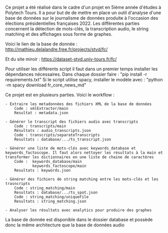 Ce projet a été réalisé dans le cadre d'un projet en 5ième année d'études à Polytech Tours. Il a pour but de de mettre en place un outil d'analyse d'une base de données sur le journalisme de données produite à l'occasion des élections présidentielles françaises 2022.
Les différentes parties concernent la détection de mots-clés, la transcription audio, le string matching et des affichages sous forme de graphes.

Voici le lien de la base de donnée : http://mathieu.delalandre.free.fr/projects/stvd/fc/

Et du site miroir : https://dataset-stvd.univ-tours.fr/fc/  

Pour utiliser les différents script il faut dans un premier temps installer les dépendances nécessaires.
Dans chaque dossier faire : "pip install -r requirements.txt"
Si le script utilise spacy, installer le modèle avec : "python -m spacy download fr_core_news_md"

Ce projet est en plusieurs parties.
Voici le workflow :

    - Extraire les metadonnées des fichiers XML de la base de données 
        Code : xmlExtractor/main
        Resultat : metadata.json
        
    - Générer le transcript des fichiers audio avec transcripts
        Code : transcripts/main
        Résultats : audio_transcripts.json
        Code : transcripts/separateTranscripts
        Resultats : database/.../ts_transcript.json

    - Générer une liste de mots-clés avec keywords_database et keywords_factoscope. Il faut alors nettoyer les résultats à la main et transformer les dictionnaires en une liste de chaine de caractères
        Code :  keywords_database/main
                keywords_factoscope/main
        Resultats : keywords.json

    - Générer des fichiers de string matching entre les mots-clés et les trasncripts
        Code : string_matching/main
        Resultats : database/.../ts_spot.json
        Code : string_matching/uniqueFile
        Resultats : string_matching.json
        
    - Analyser les résultats avec analytics pour produire des graphes

La base de donnée est disponible dans le dossier database et possède donc la même architecture que la base de données audio

